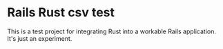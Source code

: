 # Rails Rust csv test

This is a test project for integrating Rust into a workable Rails application.
It's just an experiment.

